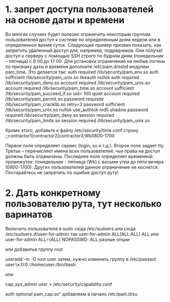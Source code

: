 # 1. запрет доступа пользователей на основе даты и времени

Во многих случаях будет полезно ограничить некоторым группам пользователей доступ к системе по определенным дням недели или в определенное время суток. Следующий пример призван показать, как запретить удаленный доступ для, например, подрядчиков. Они получат доступ к серверу с помощью SSH строго по будним дням (понедельник – пятница) с 8 00 до 17 00.
Для установки ограничений на любые логины по признаку даты и времени дополните /etc/pam.d/sshd модулем pam_time. Это делается так:
auth required /lib/security/pam_env.so
auth sufficient /lib/security/pam_unix.so likeauth nullok
auth required /lib/security/pam_deny.so
account required /lib/security/pam_unix.so
account required /lib/security/pam_time.so
account sufficient /lib/security/pam_succeed_if.so uid< 100 quiet
account required /lib/security/pam_permit.so
password requisite /lib/security/pam_cracklib.so retry=3
password sufficient /lib/security/pam_unix.so nullok use_authtok md5 shadow
password required /lib/security/pam_deny.so
session required /lib/security/pam_limits.so
session required /lib/security/pam_unix.so

Кроме этого, добавьте к файлу /etc/security/time.conf строку
*;*;contractor1|contractor2|contractor3;Wk0800-1700

Первое поле определяет сервис (login, su и т.д.). Второе поле задает tty. Третье – перечисляет имена всех пользователей, чьи права на доступ должны быть ограничены. Последнее поле определяет временной промежуток: понедельник - пятница (Wk) с восьми утра до пяти вечера (0800-1700). Других пользователей данное ограничение не коснется. Постарайтесь не запретить по ошибке доступ руту!


# 2. Дать конкретному пользователю рута, тут несколько варинатов
Включить пользователя в sudo
сюда /etc/sudoers или сюда  /etc/sudoers.d/user-for-admin
так user-for-admin ALL(ALL:ALL) ALL или 
user-for-admin ALL=(ALL) NOPASSWD: ALL
разные опции

или добавитьв группу root

useradd -m -G root user
затем, нужно изменить группу в /etc/passwd
user:\x:0:0::/home/user:/bin/bash

или

cap_sys_admin user > /etc/security/capability.conf

auth     optional     pam_cap.so"  добавляем в начало /etc/pam.d/su
